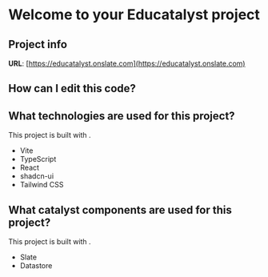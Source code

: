 # Welcome to your Educatalyst project

## Project info

**URL**: [https://educatalyst.onslate.com](https://educatalyst.onslate.com)
## How can I edit this code?

## What technologies are used for this project?

This project is built with .

- Vite
- TypeScript
- React
- shadcn-ui
- Tailwind CSS

## What catalyst components are used for this project?

This project is built with .

- Slate
- Datastore
